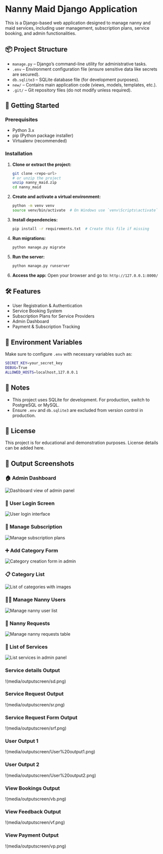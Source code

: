 # Nanny Maid Django Application

This is a Django-based web application designed to manage nanny and maid services, including user management, subscription plans, service booking, and admin functionalities.

## 📦 Project Structure

- `manage.py` – Django’s command-line utility for administrative tasks.
- `.env` – Environment configuration file (ensure sensitive data like secrets are secured).
- `db.sqlite3` – SQLite database file (for development purposes).
- `new/` – Contains main application code (views, models, templates, etc.).
- `.git/` – Git repository files (do not modify unless required).

## 🚀 Getting Started

### Prerequisites

- Python 3.x
- pip (Python package installer)
- Virtualenv (recommended)

### Installation

1. **Clone or extract the project:**

   ```bash
   git clone <repo-url>
   # or unzip the project
   unzip nanny_maid.zip
   cd nanny_maid
   ```

2. **Create and activate a virtual environment:**

   ```bash
   python -m venv venv
   source venv/bin/activate  # On Windows use `venv\Scripts\activate`
   ```

3. **Install dependencies:**

   ```bash
   pip install -r requirements.txt  # Create this file if missing
   ```

4. **Run migrations:**

   ```bash
   python manage.py migrate
   ```

5. **Run the server:**

   ```bash
   python manage.py runserver
   ```

6. **Access the app:**
   Open your browser and go to: `http://127.0.0.1:8000/`

## 🛠 Features

- User Registration & Authentication
- Service Booking System
- Subscription Plans for Service Providers
- Admin Dashboard
- Payment & Subscription Tracking

## 📁 Environment Variables

Make sure to configure `.env` with necessary variables such as:

```bash
SECRET_KEY=your_secret_key
DEBUG=True
ALLOWED_HOSTS=localhost,127.0.0.1
```

## 📌 Notes

- This project uses SQLite for development. For production, switch to PostgreSQL or MySQL.
- Ensure `.env` and `db.sqlite3` are excluded from version control in production.

## 📄 License

This project is for educational and demonstration purposes. License details can be added here.


## 📸 Output Screenshots

### 🏠 Admin Dashboard
![Dashboard view of admin panel](media/outputscreen/ad.png)

### 🔑 User Login Screen
![User login interface](media/outputscreen/login.png)

### 📝 Manage Subscription
![Manage subscription plans](media/outputscreen/sub.png)

### ➕ Add Category Form
![Category creation form in admin](media/outputscreen/managec.png)

### 📋 Category List
![List of categories with images](media/outputscreen/managec1.png)

### 👩‍💼 Manage Nanny Users
![Manage nanny user list](media/outputscreen/mn.png)

### 📧 Nanny Requests
![Manage nanny requests table](media/outputscreen/mnr.png)

### 🧰 List of Services
![List services in admin panel](media/outputscreen/ms.png)

### Service details  Output 
!(media/outputscreen/sd.png) 

### Service Request Output 
!(media/outputscreen/sr.png) 

### Service Request Form Output 
!(media/outputscreen/srf.png) 

### User Output 1
!(media/outputscreen/User%20output1.png) 

### User Output 2
!(media/outputscreen/User%20output2.png)

### View Bookings Output 
!(media/outputscreen/vb.png)

### View Feedback Output 
!(media/outputscreen/vf.png) 

### View Payment Output 
!(media/outputscreen/vp.png)

